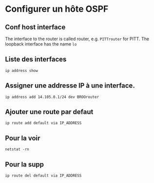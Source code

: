 # Configurer un hôte OSPF
## Conf host interface

The interface to the router is called
<router-name>router, e.g. `PITTrouter` for PITT. The loopback interface
has the name `lo`

## Liste des interfaces 
    ip address show

## Assigner une addresse IP à une interface.
    ip address add 14.105.0.1/24 dev BROOrouter

## Ajouter une route par defaut 
    ip route add default via IP_ADDRESS

## Pour la voir 
    netstat -rn

## Pour la supp 
    ip route del default via IP_ADDRESS

